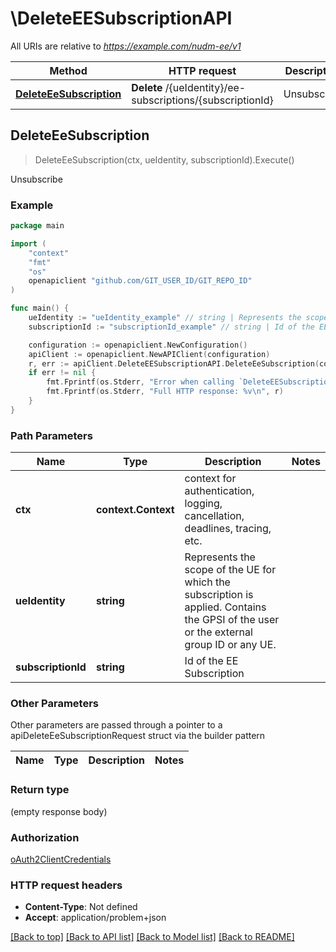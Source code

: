 # \DeleteEESubscriptionAPI

All URIs are relative to *https://example.com/nudm-ee/v1*

Method | HTTP request | Description
------------- | ------------- | -------------
[**DeleteEeSubscription**](DeleteEESubscriptionAPI.md#DeleteEeSubscription) | **Delete** /{ueIdentity}/ee-subscriptions/{subscriptionId} | Unsubscribe



## DeleteEeSubscription

> DeleteEeSubscription(ctx, ueIdentity, subscriptionId).Execute()

Unsubscribe

### Example

```go
package main

import (
	"context"
	"fmt"
	"os"
	openapiclient "github.com/GIT_USER_ID/GIT_REPO_ID"
)

func main() {
	ueIdentity := "ueIdentity_example" // string | Represents the scope of the UE for which the subscription is applied. Contains the GPSI of the user or the external group ID or any UE.
	subscriptionId := "subscriptionId_example" // string | Id of the EE Subscription

	configuration := openapiclient.NewConfiguration()
	apiClient := openapiclient.NewAPIClient(configuration)
	r, err := apiClient.DeleteEESubscriptionAPI.DeleteEeSubscription(context.Background(), ueIdentity, subscriptionId).Execute()
	if err != nil {
		fmt.Fprintf(os.Stderr, "Error when calling `DeleteEESubscriptionAPI.DeleteEeSubscription``: %v\n", err)
		fmt.Fprintf(os.Stderr, "Full HTTP response: %v\n", r)
	}
}
```

### Path Parameters


Name | Type | Description  | Notes
------------- | ------------- | ------------- | -------------
**ctx** | **context.Context** | context for authentication, logging, cancellation, deadlines, tracing, etc.
**ueIdentity** | **string** | Represents the scope of the UE for which the subscription is applied. Contains the GPSI of the user or the external group ID or any UE. | 
**subscriptionId** | **string** | Id of the EE Subscription | 

### Other Parameters

Other parameters are passed through a pointer to a apiDeleteEeSubscriptionRequest struct via the builder pattern


Name | Type | Description  | Notes
------------- | ------------- | ------------- | -------------



### Return type

 (empty response body)

### Authorization

[oAuth2ClientCredentials](../README.md#oAuth2ClientCredentials)

### HTTP request headers

- **Content-Type**: Not defined
- **Accept**: application/problem+json

[[Back to top]](#) [[Back to API list]](../README.md#documentation-for-api-endpoints)
[[Back to Model list]](../README.md#documentation-for-models)
[[Back to README]](../README.md)

